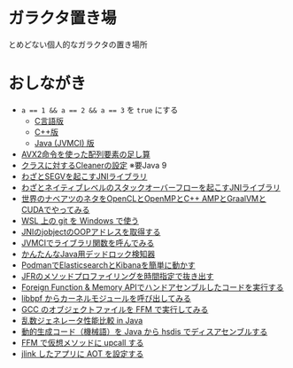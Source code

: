 # ガラクタ置き場

とめどない個人的なガラクタの置き場所

# おしながき

* `a == 1 && a == 2 && a == 3` を `true` にする
    * [C言語版](a123/c/)
    * [C++版](a123/cpp/)
    * [Java (JVMCI) 版](a123/java/)
* [AVX2命令を使った配列要素の足し算](simd-sum.c)
* [クラスに対するCleanerの設定](class_unload/) ※要Java 9
* [わざとSEGVを起こすJNIライブラリ](NativeSEGV/)
* [わざとネイティブレベルのスタックオーバーフローを起こすJNIライブラリ](NativeStackOverflow/)
* [世界のナベアツのネタをOpenCLとOpenMPとC++ AMPとGraalVMとCUDAでやってみる](nabeatsu)
* [WSL 上の git を Windows で使う](wslgit)
* [JNIのjobjectのOOPアドレスを取得する](oop)
* [JVMCIでライブラリ関数を呼んでみる](jvmci-jmp)
* [かんたんなJava用デッドロック検知器](java-deadlock-detector)
* [PodmanでElasticsearchとKibanaを簡単に動かす](ek-deployment)
* [JFRのメソッドプロファイリングを時間指定で抜き出す](trjfr)
* [Foreign Function & Memory APIでハンドアセンブルしたコードを実行する](ffm-cpumodel)
* [libbpf からカーネルモジュールを呼び出してみる](libbpf-tty-snooper)
* [GCC のオブジェクトファイルを FFM で実行してみる](ffm-objfile-runner)
* [乱数ジェネレータ性能比較 in Java](randbench)
* [動的生成コード（機械語）を Java から hsdis でディスアセンブルする](disas-with-hsdis)
* [FFM で仮想メソッドに upcall する](ffm-upcall-to-virtualmethod)
* [jlink したアプリに AOT を設定する](aot-jlink)
